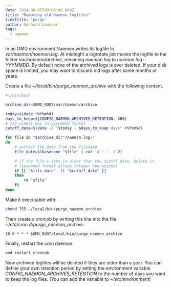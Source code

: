 ```yaml
---
date: 2024-06-05T00:00:00.000Z
title: "Removing old Naemon logfiles"
linkTitle: "purge"
author: Gerhard Lausser
tags:
  - naemon
---
```

In an OMD environment Naemon writes its logfile to *var/naemon/naemon.log*. At midnight a logrotate job moves the logfile to the folder *var/naemon/archive*, renaming *naemon.log* to *naemon.log-YYYMMDD*.
By default none of the archived logs is ever deleted. If your disk space is limited, you may want to discard old logs after some months or years.

Create a file *~/local/bin/purge_naemon_archive* with the following content.
```bash
#!/bin/bash

archive_dir=$OMD_ROOT/var/naemon/archive

today=$(date +%Y%m%d)
days_to_keep=${CONFIG_NAEMON_ARCHIVES_RETENTION:-365}
# the oldest day in yyyymmdd format
cutoff_date=$(date -d "$today - $days_to_keep days" +%Y%m%d)

for file in "$archive_dir"/naemon.log-*
do
    # extract the date from the filename
    file_date=$(basename "$file" | cut -d '-' -f 2)

    # if the file's date is older than the cutoff date, delete it
    # (yyyymmdd format allows integer operations)
    if [[ "$file_date" -lt "$cutoff_date" ]]
    then
        rm "$file"
    fi
done
```

Make it executable with:
```bash
chmod 755 ~/local/bin/purge_naemon_archive
```

Then create a cronjob by writing this line into the file *~/etc/cron.d/purge_naemon_archive*:
```
10 0 * * * $OMD_ROOT/local/bin/purge_naemon_archive
```

Finally, restart the cron daemon:
```bash
omd restart crontab
```

Now archived logfiles will be deleted if they are older than a year. You can define your own retention period by setting the environment variable *CONFIG_NAEMON_ARCHIVES_RETENTION* to the number of days you want to keep the log files.
(You can add the variable to *~/etc/environment*)
